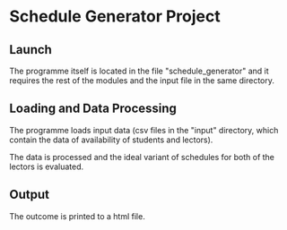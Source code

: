# Schedule Generator Project

## Launch
<p>The programme itself is located in the file "schedule_generator" and it requires the rest of the modules and the input file in the same directory.</p>

## Loading and Data Processing
<p>The programme loads input data (csv files in the "input" directory, which contain the data of availability of students and lectors).</p>
<p>The data is processed and the ideal variant of schedules for both of the lectors is evaluated.</p>

## Output
<p>The outcome is printed to a html file.</p>
